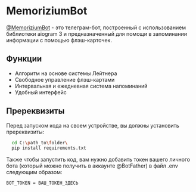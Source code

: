 # MemoriziumBot

[@MemoriziumBot](https://t.me/MemoriziumBot) - это телеграм-бот, построенный с использованием библиотеки aiogram 3 и предназначенный для помощи в запоминании информации с помощью флэш-карточек.




## Функции

- Алгоритм на основе системы Лейтнера
- Свободное управление флэш-картами
- Интервальная и ежедневная система напоминаний
- Удобный интерфейс


## Пререквизиты


Перед запуском кода на своем устройстве, вы должны установить пререквизиты:

```bash
  cd C:\path_to\folder\
  pip install requirements.txt
```




Также чтобы запустить код, вам нужно добавить токен вашего личного бота (который можно получить в аккаунте @BotFather) в файл .env следующим образом:

`BOT_TOKEN = ВАШ_ТОКЕН_ЗДЕСЬ`
